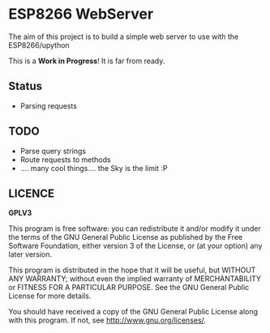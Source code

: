 ESP8266 WebServer
=================

The aim of this project is to build a simple web server to use with the ESP8266/upython

This is a **Work in Progress**! It is far from ready.

Status
--------
* Parsing requests

TODO
----
* Parse query strings
* Route requests to methods
* .... many cool things.... the Sky is the limit :P

LICENCE
-------
**GPLV3**

This program is free software: you can redistribute it and/or modify
it under the terms of the GNU General Public License as published by
the Free Software Foundation, either version 3 of the License, or
(at your option) any later version.

This program is distributed in the hope that it will be useful,
but WITHOUT ANY WARRANTY; without even the implied warranty of
MERCHANTABILITY or FITNESS FOR A PARTICULAR PURPOSE.  See the
GNU General Public License for more details.

You should have received a copy of the GNU General Public License
along with this program.  If not, see <http://www.gnu.org/licenses/>.
